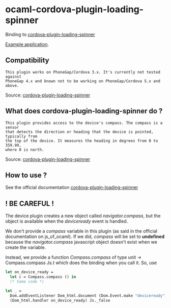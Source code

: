 # ocaml-cordova-plugin-loading-spinner

Binding to
[cordova-plugin-loading-spinner](https://github.com/mobimentum/phonegap-plugin-loading-spinner)

[Example
application](https://github.com/dannywillems/ocaml-cordova-plugin-loading-spinner-example).

## Compatibility

```
This plugin works on PhoneGap/Cordova 3.x. It's currently not tested against
PhoneGap 4.x and known not to be working on PhoneGap/Cordova 5.x and above.
```

Source: [cordova-plugin-loading-spinner](https://github.com/mobimentum/phonegap-plugin-loading-spinner)

## What does cordova-plugin-loading-spinner do ?

```
This plugin provides access to the device's compass. The compass is a sensor
that detects the direction or heading that the device is pointed, typically from
the top of the device. It measures the heading in degrees from 0 to 359.99,
where 0 is north.
```

Source: [cordova-plugin-loading-spinner](https://github.com/mobimentum/phonegap-plugin-loading-spinner)

## How to use ?

See the official documentation
[cordova-plugin-loading-spinner](https://github.com/mobimentum/phonegap-plugin-loading-spinner)

## ! BE CAREFUL !

The device plugin creates a new object called *navigator.compass*, but the object is
available when the *deviceready* event is handled.

We don't provide a *compass* variable in this plugin (as said in the official
documentation on js_of_ocaml). If we did, *compass* will be set to **undefined**
because the *navigator.compass* javascript object doesn't exist when we create
the variable.

Instead, we provide a function *Compass.compass* of type unit -> Compass.compass
Js.t which does the binding when you call it.
So, use

```OCaml
let on_device_ready =
  let c = Compass.compass () in
  (* Some code *)

let _ =
  Dom.addEventListener Dom_html.document (Dom.Event.make "deviceready")
  (Dom_html.handler on_device_ready) Js._false
```

